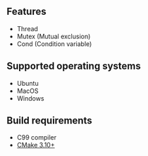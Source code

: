 ## Features
* Thread
* Mutex (Mutual exclusion)
* Cond (Condition variable)

## Supported operating systems
* Ubuntu
* MacOS
* Windows

## Build requirements
* C99 compiler
* [CMake 3.10+](https://cmake.org/)
